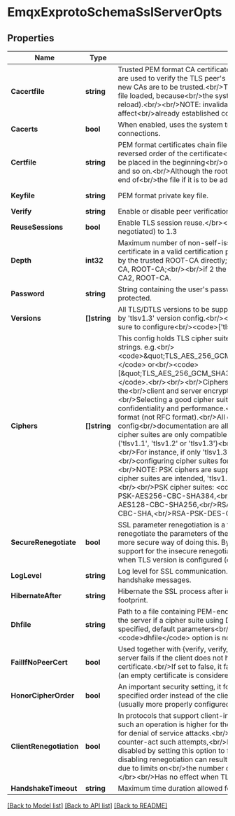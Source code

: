 # EmqxExprotoSchemaSslServerOpts

## Properties
Name | Type | Description | Notes
------------ | ------------- | ------------- | -------------
**Cacertfile** | **string** | Trusted PEM format CA certificates bundle file.&lt;br/&gt;&lt;br/&gt;The certificates in this file are used to verify the TLS peer&#x27;s certificates.&lt;br/&gt;Append new certificates to the file if new CAs are to be trusted.&lt;br/&gt;There is no need to restart EMQX to have the updated file loaded, because&lt;br/&gt;the system regularly checks if file has been updated (and reload).&lt;br/&gt;&lt;br/&gt;NOTE: invalidating (deleting) a certificate from the file will not affect&lt;br/&gt;already established connections. | [optional] [default to ${EMQX_ETC_DIR}/certs/cacert.pem]
**Cacerts** | **bool** | When enabled, uses the system trusted CA certificates for establishing to TLS connections. | [optional] [default to false]
**Certfile** | **string** | PEM format certificates chain file.&lt;br/&gt;&lt;br/&gt;The certificates in this file should be in reversed order of the certificate&lt;br/&gt;issue chain. That is, the host&#x27;s certificate should be placed in the beginning&lt;br/&gt;of the file, followed by the immediate issuer certificate and so on.&lt;br/&gt;Although the root CA certificate is optional, it should be placed at the end of&lt;br/&gt;the file if it is to be added. | [optional] [default to ${EMQX_ETC_DIR}/certs/cert.pem]
**Keyfile** | **string** | PEM format private key file. | [optional] [default to ${EMQX_ETC_DIR}/certs/key.pem]
**Verify** | **string** | Enable or disable peer verification. | [optional] [default to VERIFY.NONE]
**ReuseSessions** | **bool** | Enable TLS session reuse.&lt;/br&gt;&lt;br/&gt;Has no effect when TLS version is configured (or negotiated) to 1.3 | [optional] [default to true]
**Depth** | **int32** | Maximum number of non-self-issued intermediate certificates that can follow the peer certificate in a valid certification path.&lt;br/&gt;So, if depth is 0 the PEER must be signed by the trusted ROOT-CA directly;&lt;br/&gt;&lt;br/&gt;if 1 the path can be PEER, Intermediate-CA, ROOT-CA;&lt;br/&gt;&lt;br/&gt;if 2 the path can be PEER, Intermediate-CA1, Intermediate-CA2, ROOT-CA. | [optional] [default to 10]
**Password** | **string** | String containing the user&#x27;s password. Only used if the private key file is password-protected. | [optional] [default to null]
**Versions** | **[]string** | All TLS/DTLS versions to be supported.&lt;br/&gt;&lt;br/&gt;NOTE: PSK ciphers are suppressed by &#x27;tlsv1.3&#x27; version config.&lt;br/&gt;&lt;br/&gt;In case PSK cipher suites are intended, make sure to configure&lt;br/&gt;&lt;code&gt;[&#x27;tlsv1.2&#x27;, &#x27;tlsv1.1&#x27;]&lt;/code&gt; here. | [optional] [default to ["tlsv1.3","tlsv1.2"]]
**Ciphers** | **[]string** | This config holds TLS cipher suite names separated by comma,&lt;br/&gt;or as an array of strings. e.g.&lt;br/&gt;&lt;code&gt;\&quot;TLS_AES_256_GCM_SHA384,TLS_AES_128_GCM_SHA256\&quot;&lt;/code&gt; or&lt;br/&gt;&lt;code&gt;[\&quot;TLS_AES_256_GCM_SHA384\&quot;,\&quot;TLS_AES_128_GCM_SHA256\&quot;]&lt;/code&gt;.&lt;br/&gt;&lt;br/&gt;&lt;br/&gt;Ciphers (and their ordering) define the way in which the&lt;br/&gt;client and server encrypts information over the network connection.&lt;br/&gt;Selecting a good cipher suite is critical for the&lt;br/&gt;application&#x27;s data security, confidentiality and performance.&lt;br/&gt;&lt;br/&gt;The names should be in OpenSSL string format (not RFC format).&lt;br/&gt;All default values and examples provided by EMQX config&lt;br/&gt;documentation are all in OpenSSL format.&lt;br/&gt;&lt;br/&gt;&lt;br/&gt;NOTE: Certain cipher suites are only compatible with&lt;br/&gt;specific TLS &lt;code&gt;versions&lt;/code&gt; (&#x27;tlsv1.1&#x27;, &#x27;tlsv1.2&#x27; or &#x27;tlsv1.3&#x27;)&lt;br/&gt;incompatible cipher suites will be silently dropped.&lt;br/&gt;For instance, if only &#x27;tlsv1.3&#x27; is given in the &lt;code&gt;versions&lt;/code&gt;,&lt;br/&gt;configuring cipher suites for other versions will have no effect.&lt;br/&gt;&lt;br/&gt;&lt;br/&gt;&lt;br/&gt;NOTE: PSK ciphers are suppressed by &#x27;tlsv1.3&#x27; version config&lt;br/&gt;&lt;br/&gt;If PSK cipher suites are intended, &#x27;tlsv1.3&#x27; should be disabled from &lt;code&gt;versions&lt;/code&gt;.&lt;br/&gt;&lt;br/&gt;PSK cipher suites: &lt;code&gt;\&quot;RSA-PSK-AES256-GCM-SHA384,RSA-PSK-AES256-CBC-SHA384,&lt;br/&gt;RSA-PSK-AES128-GCM-SHA256,RSA-PSK-AES128-CBC-SHA256,&lt;br/&gt;RSA-PSK-AES256-CBC-SHA,RSA-PSK-AES128-CBC-SHA,&lt;br/&gt;RSA-PSK-DES-CBC3-SHA,RSA-PSK-RC4-SHA\&quot;&lt;/code&gt; | [optional] [default to []]
**SecureRenegotiate** | **bool** | SSL parameter renegotiation is a feature that allows a client and a server&lt;br/&gt;to renegotiate the parameters of the SSL connection on the fly.&lt;br/&gt;RFC 5746 defines a more secure way of doing this. By enabling secure renegotiation,&lt;br/&gt;you drop support for the insecure renegotiation, prone to MitM attacks.&lt;/br&gt;&lt;br/&gt;Has no effect when TLS version is configured (or negotiated) to 1.3 | [optional] [default to true]
**LogLevel** | **string** | Log level for SSL communication. Default is &#x27;notice&#x27;. Set to &#x27;debug&#x27; to inspect TLS handshake messages. | [optional] [default to LOG_LEVEL.NOTICE]
**HibernateAfter** | **string** | Hibernate the SSL process after idling for amount of time reducing its memory footprint. | [optional] [default to 5s]
**Dhfile** | **string** | Path to a file containing PEM-encoded Diffie-Hellman parameters&lt;br/&gt;to be used by the server if a cipher suite using Diffie-Hellman&lt;br/&gt;key exchange is negotiated. If not specified, default parameters&lt;br/&gt;are used.&lt;br/&gt;&lt;br/&gt;NOTE: The &lt;code&gt;dhfile&lt;/code&gt; option is not supported by TLS 1.3. | [optional] [default to null]
**FailIfNoPeerCert** | **bool** | Used together with {verify, verify_peer} by an TLS/DTLS server.&lt;br/&gt;If set to true, the server fails if the client does not have a&lt;br/&gt;certificate to send, that is, sends an empty certificate.&lt;br/&gt;If set to false, it fails only if the client sends an invalid&lt;br/&gt;certificate (an empty certificate is considered valid). | [optional] [default to false]
**HonorCipherOrder** | **bool** | An important security setting, it forces the cipher to be set based&lt;br/&gt; on the server-specified order instead of the client-specified order,&lt;br/&gt; hence enforcing the (usually more properly configured) security&lt;br/&gt; ordering of the server administrator. | [optional] [default to true]
**ClientRenegotiation** | **bool** | In protocols that support client-initiated renegotiation,&lt;br/&gt;the cost of resources of such an operation is higher for the server than the client.&lt;br/&gt;This can act as a vector for denial of service attacks.&lt;br/&gt;The SSL application already takes measures to counter-act such attempts,&lt;br/&gt;but client-initiated renegotiation can be strictly disabled by setting this option to false.&lt;br/&gt;The default value is true. Note that disabling renegotiation can result in&lt;br/&gt;long-lived connections becoming unusable due to limits on&lt;br/&gt;the number of messages the underlying cipher suite can encipher.&lt;/br&gt;&lt;br/&gt;Has no effect when TLS version is configured (or negotiated) to 1.3 | [optional] [default to true]
**HandshakeTimeout** | **string** | Maximum time duration allowed for the handshake to complete | [optional] [default to 15s]

[[Back to Model list]](../README.md#documentation-for-models) [[Back to API list]](../README.md#documentation-for-api-endpoints) [[Back to README]](../README.md)

